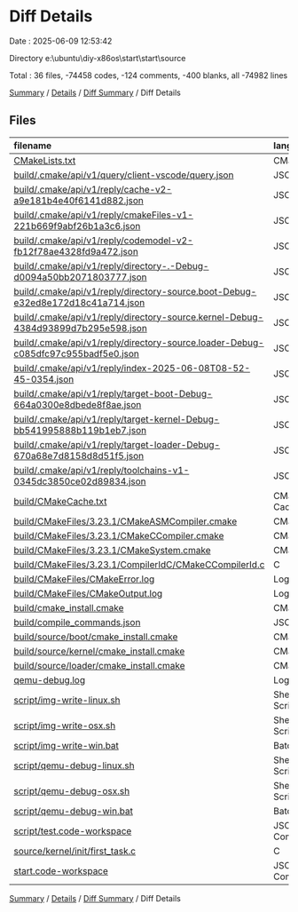 # Diff Details

Date : 2025-06-09 12:53:42

Directory e:\\ubuntu\\diy-x86os\\start\\start\\source

Total : 36 files,  -74458 codes, -124 comments, -400 blanks, all -74982 lines

[Summary](results.md) / [Details](details.md) / [Diff Summary](diff.md) / Diff Details

## Files
| filename | language | code | comment | blank | total |
| :--- | :--- | ---: | ---: | ---: | ---: |
| [CMakeLists.txt](/CMakeLists.txt) | CMake | -51 | 0 | -13 | -64 |
| [build/.cmake/api/v1/query/client-vscode/query.json](/build/.cmake/api/v1/query/client-vscode/query.json) | JSON | -1 | 0 | 0 | -1 |
| [build/.cmake/api/v1/reply/cache-v2-a9e181b4e40f6141d882.json](/build/.cmake/api/v1/reply/cache-v2-a9e181b4e40f6141d882.json) | JSON | -1,267 | 0 | -1 | -1,268 |
| [build/.cmake/api/v1/reply/cmakeFiles-v1-221b669f9abf26b1a3c6.json](/build/.cmake/api/v1/reply/cmakeFiles-v1-221b669f9abf26b1a3c6.json) | JSON | -469 | 0 | -1 | -470 |
| [build/.cmake/api/v1/reply/codemodel-v2-fb12f78ae4328fd9a472.json](/build/.cmake/api/v1/reply/codemodel-v2-fb12f78ae4328fd9a472.json) | JSON | -159 | 0 | -1 | -160 |
| [build/.cmake/api/v1/reply/directory-.-Debug-d0094a50bb2071803777.json](/build/.cmake/api/v1/reply/directory-.-Debug-d0094a50bb2071803777.json) | JSON | -14 | 0 | -1 | -15 |
| [build/.cmake/api/v1/reply/directory-source.boot-Debug-e32ed8e172d18c41a714.json](/build/.cmake/api/v1/reply/directory-source.boot-Debug-e32ed8e172d18c41a714.json) | JSON | -14 | 0 | -1 | -15 |
| [build/.cmake/api/v1/reply/directory-source.kernel-Debug-4384d93899d7b295e598.json](/build/.cmake/api/v1/reply/directory-source.kernel-Debug-4384d93899d7b295e598.json) | JSON | -14 | 0 | -1 | -15 |
| [build/.cmake/api/v1/reply/directory-source.loader-Debug-c085dfc97c955badf5e0.json](/build/.cmake/api/v1/reply/directory-source.loader-Debug-c085dfc97c955badf5e0.json) | JSON | -14 | 0 | -1 | -15 |
| [build/.cmake/api/v1/reply/index-2025-06-08T08-52-45-0354.json](/build/.cmake/api/v1/reply/index-2025-06-08T08-52-45-0354.json) | JSON | -132 | 0 | -1 | -133 |
| [build/.cmake/api/v1/reply/target-boot-Debug-664a0300e8dbede8f8ae.json](/build/.cmake/api/v1/reply/target-boot-Debug-664a0300e8dbede8f8ae.json) | JSON | -162 | 0 | -1 | -163 |
| [build/.cmake/api/v1/reply/target-kernel-Debug-bb541995888b119b1eb7.json](/build/.cmake/api/v1/reply/target-kernel-Debug-bb541995888b119b1eb7.json) | JSON | -366 | 0 | -1 | -367 |
| [build/.cmake/api/v1/reply/target-loader-Debug-670a68e7d8158d8d51f5.json](/build/.cmake/api/v1/reply/target-loader-Debug-670a68e7d8158d8d51f5.json) | JSON | -170 | 0 | -1 | -171 |
| [build/.cmake/api/v1/reply/toolchains-v1-0345dc3850ce02d89834.json](/build/.cmake/api/v1/reply/toolchains-v1-0345dc3850ce02d89834.json) | JSON | -48 | 0 | -1 | -49 |
| [build/CMakeCache.txt](/build/CMakeCache.txt) | CMake Cache | -312 | 0 | -74 | -386 |
| [build/CMakeFiles/3.23.1/CMakeASMCompiler.cmake](/build/CMakeFiles/3.23.1/CMakeASMCompiler.cmake) | CMake | -14 | 0 | -7 | -21 |
| [build/CMakeFiles/3.23.1/CMakeCCompiler.cmake](/build/CMakeFiles/3.23.1/CMakeCCompiler.cmake) | CMake | -55 | 0 | -18 | -73 |
| [build/CMakeFiles/3.23.1/CMakeSystem.cmake](/build/CMakeFiles/3.23.1/CMakeSystem.cmake) | CMake | -10 | 0 | -6 | -16 |
| [build/CMakeFiles/3.23.1/CompilerIdC/CMakeCCompilerId.c](/build/CMakeFiles/3.23.1/CompilerIdC/CMakeCCompilerId.c) | C | -633 | -61 | -135 | -829 |
| [build/CMakeFiles/CMakeError.log](/build/CMakeFiles/CMakeError.log) | Log | -53 | 0 | -56 | -109 |
| [build/CMakeFiles/CMakeOutput.log](/build/CMakeFiles/CMakeOutput.log) | Log | -20 | 0 | -15 | -35 |
| [build/cmake\_install.cmake](/build/cmake_install.cmake) | CMake | -48 | 0 | -10 | -58 |
| [build/compile\_commands.json](/build/compile_commands.json) | JSON | -112 | 0 | 0 | -112 |
| [build/source/boot/cmake\_install.cmake](/build/source/boot/cmake_install.cmake) | CMake | -33 | 0 | -7 | -40 |
| [build/source/kernel/cmake\_install.cmake](/build/source/kernel/cmake_install.cmake) | CMake | -33 | 0 | -7 | -40 |
| [build/source/loader/cmake\_install.cmake](/build/source/loader/cmake_install.cmake) | CMake | -33 | 0 | -7 | -40 |
| [qemu-debug.log](/qemu-debug.log) | Log | -70,135 | 0 | -1 | -70,136 |
| [script/img-write-linux.sh](/script/img-write-linux.sh) | Shell Script | -16 | -18 | -10 | -44 |
| [script/img-write-osx.sh](/script/img-write-osx.sh) | Shell Script | -16 | -17 | -11 | -44 |
| [script/img-write-win.bat](/script/img-write-win.bat) | Batch | -14 | -25 | -10 | -49 |
| [script/qemu-debug-linux.sh](/script/qemu-debug-linux.sh) | Shell Script | -2 | -1 | -1 | -4 |
| [script/qemu-debug-osx.sh](/script/qemu-debug-osx.sh) | Shell Script | -1 | -1 | -1 | -3 |
| [script/qemu-debug-win.bat](/script/qemu-debug-win.bat) | Batch | -11 | -2 | -1 | -14 |
| [script/test.code-workspace](/script/test.code-workspace) | JSON with Comments | -10 | 0 | 0 | -10 |
| [source/kernel/init/first\_task.c](/source/kernel/init/first_task.c) | C | 7 | 1 | 2 | 10 |
| [start.code-workspace](/start.code-workspace) | JSON with Comments | -23 | 0 | 0 | -23 |

[Summary](results.md) / [Details](details.md) / [Diff Summary](diff.md) / Diff Details